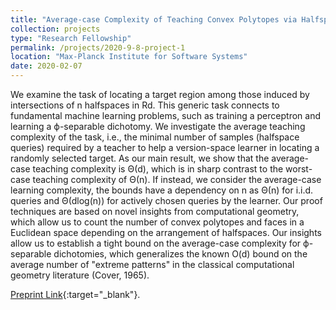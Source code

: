 ```yaml
---
title: "Average-case Complexity of Teaching Convex Polytopes via Halfspace Queries"
collection: projects
type: "Research Fellowship"
permalink: /projects/2020-9-8-project-1
location: "Max-Planck Institute for Software Systems"
date: 2020-02-07
---
```


We examine the task of locating a target region among those induced by intersections of n halfspaces in Rd. This generic task connects to fundamental machine learning problems, such as training a perceptron and learning a ϕ-separable dichotomy. We investigate the average teaching complexity of the task, i.e., the minimal number of samples (halfspace queries) required by a teacher to help a version-space learner in locating a randomly selected target. As our main result, we show that the average-case teaching complexity is Θ(d), which is in sharp contrast to the worst-case teaching complexity of Θ(n). If instead, we consider the average-case learning complexity, the bounds have a dependency on n as Θ(n) for i.i.d. queries and Θ(dlog(n)) for actively chosen queries by the learner. Our proof techniques are based on novel insights from computational geometry, which allow us to count the number of convex polytopes and faces in a Euclidean space depending on the arrangement of halfspaces. Our insights allow us to establish a tight bound on the average-case complexity for ϕ-separable dichotomies, which generalizes the known O(d) bound on the average number of "extreme patterns" in the classical computational geometry literature (Cover, 1965).

[Preprint Link](https://arxiv.org/abs/2006.14677){:target="_blank"}.
